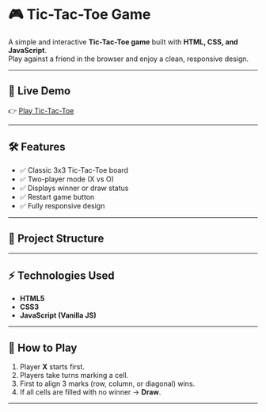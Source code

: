 # 🎮 Tic-Tac-Toe Game  

A simple and interactive **Tic-Tac-Toe game** built with **HTML, CSS, and JavaScript**.  
Play against a friend in the browser and enjoy a clean, responsive design.  

---

## 🚀 Live Demo  
👉 [Play Tic-Tac-Toe](https://tic-tac-toe-game-hhb4.onrender.com/)  

---

## 🛠 Features  
- ✅ Classic 3x3 Tic-Tac-Toe board  
- ✅ Two-player mode (X vs O)  
- ✅ Displays winner or draw status  
- ✅ Restart game button  
- ✅ Fully responsive design  

---

## 📂 Project Structure  

---

## ⚡ Technologies Used  
- **HTML5**  
- **CSS3**  
- **JavaScript (Vanilla JS)**  

---

## 🎯 How to Play  
1. Player **X** starts first.  
2. Players take turns marking a cell.  
3. First to align 3 marks (row, column, or diagonal) wins.  
4. If all cells are filled with no winner → **Draw**.  

---
